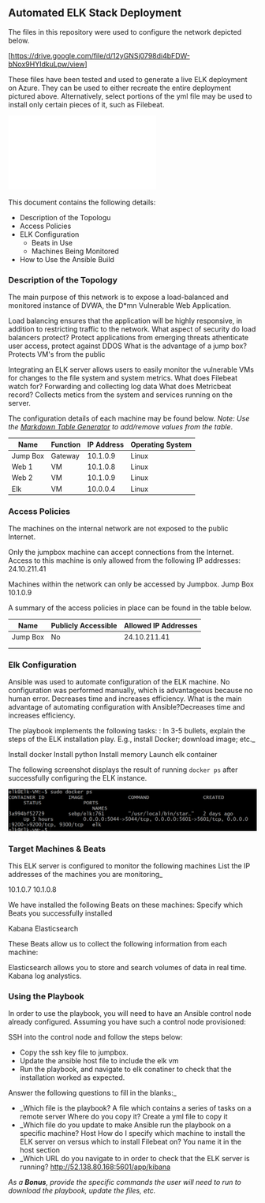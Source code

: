 ## Automated ELK Stack Deployment

The files in this repository were used to configure the network depicted below.

[https://drive.google.com/file/d/12yGNSj0798di4bFDW-bNox9HYIdkuLpw/view]

These files have been tested and used to generate a live ELK deployment on Azure. They can be used to either recreate the entire deployment pictured above. Alternatively, select portions of the yml file may be used to install only certain pieces of it, such as Filebeat.

![elk.txt](elk.txt)

This document contains the following details:
- Description of the Topologu
- Access Policies
- ELK Configuration
  - Beats in Use
  - Machines Being Monitored
- How to Use the Ansible Build


### Description of the Topology

The main purpose of this network is to expose a load-balanced and monitored instance of DVWA, the D*mn Vulnerable Web Application.

Load balancing ensures that the application will be highly responsive, in addition to restricting traffic to the network.
What aspect of security do load balancers protect? Protect applications from emerging threats athenticate user access, protect against DDOS What is the advantage of a jump box? Protects VM's from the public

Integrating an ELK server allows users to easily monitor the vulnerable VMs for changes to the file system and system metrics.
What does Filebeat watch for? Forwarding and collecting log data
What does Metricbeat record? Collects metics from the system and services running on the server.

The configuration details of each machine may be found below.
_Note: Use the [Markdown Table Generator](http://www.tablesgenerator.com/markdown_tables) to add/remove values from the table_.

| Name     | Function | IP Address | Operating System |
|----------|----------|------------|------------------|
| Jump Box | Gateway  | 10.1.0.9   | Linux            |
| Web 1    |  VM      | 10.1.0.8   | Linux            |
| Web 2    |  VM      | 10.1.0.9   | Linux            |
| Elk      |  VM      | 10.0.0.4   | Linux            |

### Access Policies

The machines on the internal network are not exposed to the public Internet. 

Only the jumpbox machine can accept connections from the Internet. Access to this machine is only allowed from the following IP addresses:
24.10.211.41

Machines within the network can only be accessed by Jumpbox.
Jump Box 10.1.0.9

A summary of the access policies in place can be found in the table below.

| Name     | Publicly Accessible | Allowed IP Addresses |
|----------|---------------------|----------------------|
| Jump Box |     No              | 24.10.211.41         |
|          |                     |                      |
|          |                     |                      |

### Elk Configuration

Ansible was used to automate configuration of the ELK machine. No configuration was performed manually, which is advantageous because no human error. Decreases time and increases efficiency.
What is the main advantage of automating configuration with Ansible?Decreases time and increases efficiency.

The playbook implements the following tasks:
: In 3-5 bullets, explain the steps of the ELK installation play. E.g., install Docker; download image; etc._

Install docker
Install python
Install memory
Launch elk container


The following screenshot displays the result of running `docker ps` after successfully configuring the ELK instance.

![dockerps.png](dockerps.png)

### Target Machines & Beats
This ELK server is configured to monitor the following machines
List the IP addresses of the machines you are monitoring_

10.1.0.7
10.1.0.8

We have installed the following Beats on these machines:
Specify which Beats you successfully installed

Kabana
Elasticsearch

These Beats allow us to collect the following information from each machine:

Elasticsearch allows you to store and search volumes of data in real time. Kabana log analystics.


### Using the Playbook
In order to use the playbook, you will need to have an Ansible control node already configured. Assuming you have such a control node provisioned: 

SSH into the control node and follow the steps below:
- Copy the ssh key file to jumpbox.
- Update the ansible host file to include the elk vm
- Run the playbook, and navigate to elk conatiner to check that the installation worked as expected.

Answer the following questions to fill in the blanks:_
- _Which file is the playbook? A file which contains a series of tasks on a remote server Where do you copy it? Create a yml file to copy it
- _Which file do you update to make Ansible run the playbook on a specific machine? Host How do I specify which machine to install the ELK server on versus which to install Filebeat on? You name it in the host section
- _Which URL do you navigate to in order to check that the ELK server is running?  http://52.138.80.168:5601/app/kibana

_As a **Bonus**, provide the specific commands the user will need to run to download the playbook, update the files, etc._